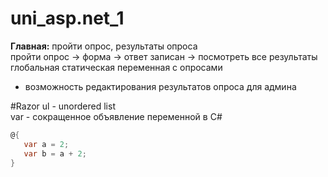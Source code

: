# uni_asp.net_1

<b>Главная:</b> пройти опрос, результаты опроса  
пройти опрос -> форма -> ответ записан -> посмотреть все результаты  
глобальная статическая переменная с опросами  
+ возможность редактирования результатов опроса для админа


#Razor
 ul - unordered list  
 var - сокращенное объявление переменной в C#  
 
 ```c#
@{ 
    var a = 2;  
    var b = a + 2;
}
 ```
 
